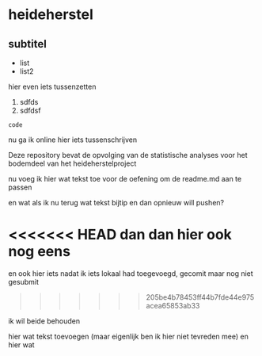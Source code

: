 # heideherstel

## subtitel

* list 
* list2

hier even iets tussenzetten

1. sdfds
2. sdfdsf

```
code
```
nu ga ik online hier iets tussenschrijven

Deze repository bevat de opvolging van de statistische analyses voor het bodemdeel van het heideherstelproject

nu voeg ik hier wat tekst toe voor de oefening om de readme.md aan te passen

en wat als ik nu terug wat tekst bijtip en dan opnieuw will pushen?

<<<<<<< HEAD
dan dan hier ook nog eens 
=======
en ook hier iets nadat ik iets lokaal had toegevoegd, gecomit maar nog niet gesubmit
>>>>>>> 205be4b78453ff44b7fde44e975acea65853ab33

ik wil beide behouden

hier wat tekst toevoegen (maar eigenlijk ben ik hier niet tevreden mee)
en hier wat


